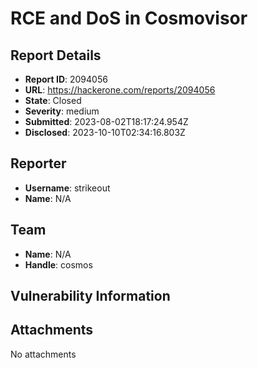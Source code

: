 # RCE and DoS in Cosmovisor

## Report Details
- **Report ID**: 2094056
- **URL**: https://hackerone.com/reports/2094056
- **State**: Closed
- **Severity**: medium
- **Submitted**: 2023-08-02T18:17:24.954Z
- **Disclosed**: 2023-10-10T02:34:16.803Z

## Reporter
- **Username**: strikeout
- **Name**: N/A

## Team
- **Name**: N/A
- **Handle**: cosmos

## Vulnerability Information


## Attachments
No attachments
